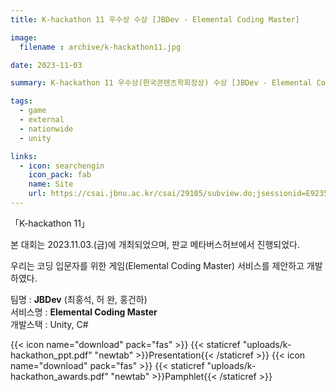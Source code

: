 ```yaml
---
title: K-hackathon 11 우수상 수상 [JBDev - Elemental Coding Master]

image: 
  filename : archive/k-hackathon11.jpg

date: 2023-11-03

summary: K-hackathon 11 우수상(한국콘텐츠학회장상) 수상 [JBDev - Elemental Coding Master]

tags:
  - game
  - external
  - nationwide
  - unity

links:
  - icon: searchengin
    icon_pack: fab
    name: Site
    url: https://csai.jbnu.ac.kr/csai/29105/subview.do;jsessionid=E9235089E818B4824B2365060CF4FB6E?enc=Zm5jdDF8QEB8JTJGYmJzJTJGY3NhaSUyRjQ5MjclMkYzMTgxNjAlMkZhcnRjbFZpZXcuZG8lM0Y%3D
---
```


「K-hackathon 11」

본 대회는 2023.11.03.(금)에 개최되었으며, 판교 메타버스허브에서 진행되었다.

우리는 코딩 입문자를 위한 게임(Elemental Coding Master) 서비스를 제안하고 개발하였다.

팀명 : **JBDev** (최홍석, 허 완, 홍건하)   
서비스명 : **Elemental Coding Master**   
개발스택 : Unity, C#

{{< icon name="download" pack="fas" >}} {{< staticref "uploads/k-hackathon_ppt.pdf" "newtab" >}}Presentation{{< /staticref >}} {{< icon name="download" pack="fas" >}} {{< staticref "uploads/k-hackathon_awards.pdf" "newtab" >}}Pamphlet{{< /staticref >}}